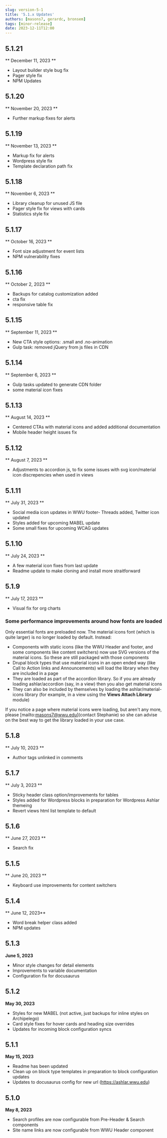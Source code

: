 ```yaml
---
slug: version-5-1
title: '5.1.x Updates'
authors: [masons7, gerardc, bronsem]
tags: [minor-release]
date: 2023-12-11T12:00
---
```

## 5.1.21
** December 11, 2023 **
* Layout builder style bug fix
* Pager style fix
* NPM Updates

## 5.1.20
** November 20, 2023 **
* Further markup fixes for alerts

## 5.1.19
** November 13, 2023 **
* Markup fix for alerts
* Wordpress style fix
* Template declaration path fix

## 5.1.18
** November 6, 2023 **
* Library cleanup for unused JS file
* Pager style fix for views with cards
* Statistics style fix

## 5.1.17
** October 16, 2023 **
* Font size adjustment for event lists
* NPM vulnerability fixes

## 5.1.16
** October 2, 2023 **
* Backups for catalog customization added
* cta fix
* responsive table fix

## 5.1.15
** September 11, 2023 **
* New CTA style options: .small and .no-animation
* Gulp task: removed jQuery from js files in CDN

## 5.1.14
** September 6, 2023 **
* Gulp tasks updated to generate CDN folder
* some material icon fixes

## 5.1.13
** August 14, 2023 **
* Centered CTAs with material icons and added additional documentation
* Mobile header height issues fix


## 5.1.12
** August 7, 2023 **
* Adjustments to accordion js, to fix some issues with svg icon/material icon discrepencies when used in views

## 5.1.11
** July 31, 2023 **
* Social media icon updates in WWU footer- Threads added, Twitter icon updated
* Styles added for upcoming MABEL update
* Some small fixes for upcoming WCAG updates

## 5.1.10
** July 24, 2023 **
* A few material icon fixes from last update
* Readme update to make cloning and install more straitforward

## 5.1.9
** July 17, 2023 **
* Visual fix for org charts

### Some performance improvements around how fonts are loaded
Only essential fonts are preloaded now. The material icons font (which is quite larger) is no longer loaded by default. Instead:

* Components with static icons (like the WWU Header and footer, and some components like content switchers) now use SVG versions of the material icons. So these are still packaged with those components
* Drupal block types that use material icons in an open ended way (like Call to Action links and Announcements) will load the library when they are included in a page
* They are loaded as part of the accordion library. So if you are already loading ashlar/accordion (say, in a view) then you also get material icons
* They can also be included by themselves by loading the ashlar/material-icons library (for example, in a view using the **Views Attach Library** module)

If you notice a page where material icons were loading, but aren't any more, please [mailto:masons7@wwu.edu](contact Stephanie) so she can advise on the best way to get the library loaded in your use case.

## 5.1.8
** July 10, 2023 **
* Author tags unlinked in comments

## 5.1.7
** July 3, 2023 **
* Sticky header class option/improvements for tables
* Styles added for Wordpress blocks in preparation for Wordpress Ashlar themeing
* Revert views html list template to default 

## 5.1.6 
** June 27, 2023 **
* Search fix

## 5.1.5
** June 20, 2023 **
* Keyboard use improvements for content switchers

## 5.1.4
** June 12, 2023**
* Word break helper class added
* NPM updates

## 5.1.3
**June 5, 2023**
* Minor style changes for detail elements
* Improvements to variable documentation
* Configuration fix for docusaurus

## 5.1.2
**May 30, 2023**
* Styles for new MABEL (not active, just backups for inline styles on Archipelego)
* Card style fixes for hover cards and heading size overrides
* Updates for incoming block configuration syncs

## 5.1.1
**May 15, 2023**

* Readme has been updated
* Clean up on block type templates in preparation to block configuration updates
* Updates to docusaurus config for new url (https://ashlar.wwu.edu)

## 5.1.0
**May 8, 2023**

* Search profiles are now configurable from Pre-Header & Search components
* Site name links are now configurable from WWU Header component


